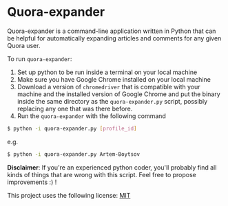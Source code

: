 # Quora-expander

Quora-expander is a command-line application written in Python that can be helpful for automatically expanding articles and comments for any given Quora user.

To run `quora-expander`:

1. Set up python to be run inside a terminal on your local machine
1. Make sure you have Google Chrome installed on your local machine
1. Download a version of `chromedriver` that is compatible with your machine and the installed version of Google Chrome and put the binary inside the same directory as the `quora-expander.py` script, possibly replacing any one that was there before.
1. Run the `quora-expander` with the following command

```sh
$ python -i quora-expander.py [profile_id]
```

e.g. 

```sh
$ python -i quora-expander.py Artem-Boytsov
```

**Disclaimer**: If you're an experienced python coder, you'll probably find all kinds of things that are wrong with this script. 
Feel free to propose improvements :) !

This project uses the following license: [MIT]

[MIT]: <https://opensource.org/licenses/MIT>
